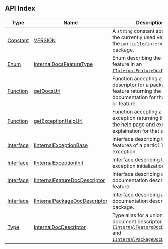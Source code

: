 ## API Index

| Type | Name | Description |
|------|------|-------------|
| [Constant](constant/) | [VERSION](constant/version) | A `string` constant specifying the currently used version of the `partic11e/internal` package. |
| [Enum](enum/) | [InternalDocsFeatureType](enum/internaldocsfeaturetype) | Enum describing the type of feature in an [`IInternalFeatureDocDescriptor`](interface/iinternalfeaturedocdescriptor). |
| [Function](function/) | [getDocsUrl](function/getdocsurl) | Function accepting a document descriptor for a package or feature returning the URL to the documentation for that package or feature. |
| [Function](function/) | [getExceptionHelpUrl](function/getexceptionhelpurl) | Function accepting a partic11e exception returning the URL to the help page and exception explaination for that exception. |
| [Interface](interface/) | [IInternalExceptionBase](interface/iinternalexceptionbase) | Interface describing the features of a partic11e exception. |
| [Interface](interface/) | [IInternalExceptionInit](interface/iinternalexceptioninit) | Interface describing the base exception initialization data. |
| [Interface](interface/) | [IInternalFeatureDocDescriptor](interface/iinternalfeaturedocdescriptor) | Interface describing a documentation descriptor for a feature. |
| [Interface](interface/) | [IInternalPackageDocDescriptor](interface/iinternalpackagedocdescriptor) | Interface describing a documentation descriptor for a package. |
| [Type](type/) | [InternalDocDescriptor](type/internaldocdescriptor) | Type alias for a union of the document descriptor types [`IInternalFeatureDocDescriptor`](interface/iinternalfeaturedocdescriptor) and [`IInternalPackageDocDescriptor`](interface/iinternalpackagedocdescriptor). |
